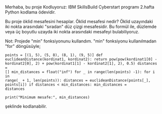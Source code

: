 Merhaba, bu proje Kodluyoruz: IBM SkillsBuild Cyberstart programı 2.hafta Python kodlama ödevidir.

Bu proje öklid mesafesini hesaplar.
Öklid mesafesi nedir? Öklid uzayındaki iki nokta arasındaki "sıradan" düz çizgi mesafesidir. 
Bu formül ile, düzlemde veya üç boyutlu uzayda iki nokta arasındaki mesafeyi bulabiliyoruz.


Not: Projede "min" fonksiyonunu kullandım. "min" fonksiyonu kullanılmadan "for" döngüsüyle;

<code>points = [(1, 5), (5, 8), (8, 1), (9, 5)]
def euclideanDistance(kordinat1, kordinat2):
    return pow(pow(kordinat1[0] - kordinat2[0], 2) + pow(kordinat1[1] - kordinat2[1], 2), 0.5)
distances = []
min_distances = float("inf")
for _ in range(len(points) -1):
    for i in range(_ + 1, len(points)):
        distances = euclideanDistance(points[_], points[i])
        if distances < min_distances:
            min_distances = distances        
print("Minimum mesafe:", min_distances)</code>


şeklinde kodlanabilir.
